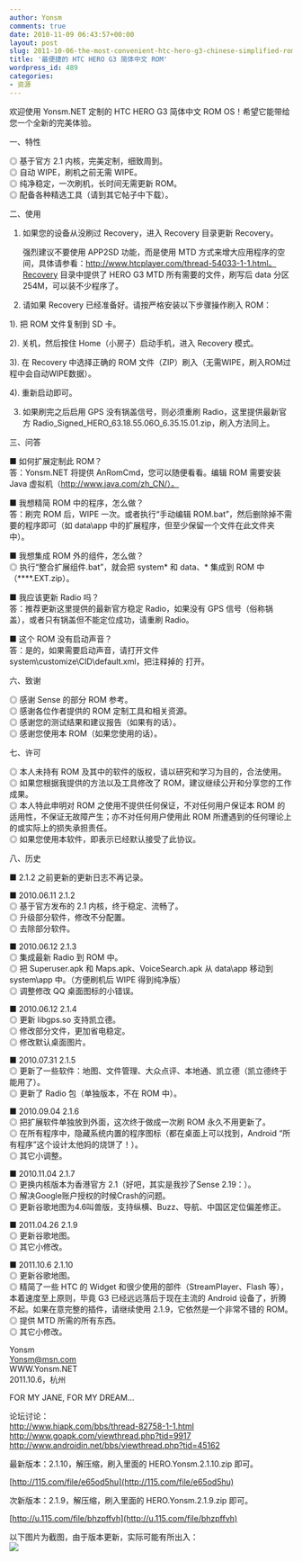 ```yaml
---
author: Yonsm
comments: true
date: 2010-11-09 06:43:57+00:00
layout: post
slug: 2011-10-06-the-most-convenient-htc-hero-g3-chinese-simplified-rom
title: '最便捷的 HTC HERO G3 简体中文 ROM'
wordpress_id: 489
categories:
- 资源
---
```


欢迎使用 Yonsm.NET 定制的 HTC HERO G3 简体中文 ROM OS！希望它能带给您一个全新的完美体验。  
  
  
一、特性  
  
 ◎ 基于官方 2.1 内核，完美定制，细致周到。  
 ◎ 自动 WIPE，刷机之前无需 WIPE。  
 ◎ 纯净稳定，一次刷机，长时间无需更新 ROM。  
 ◎ 配备各种精选工具（请到其它帖子中下载）。  
  
  
<!-- more -->  
二、使用  
  
 1. 如果您的设备从没刷过 Recovery，进入 Recovery 目录更新 Recovery。  
  
    强烈建议不要使用 APP2SD 功能，而是使用 MTD 方式来增大应用程序的空间，具体请参看：http://www.htcplayer.com/thread-54033-1-1.html。Recovery 目录中提供了 HERO G3 MTD 所有需要的文件，刷写后 data 分区254M，可以装不少程序了。  
  
 2. 请如果 Recovery 已经准备好。请按严格安装以下步骤操作刷入 ROM：  
  
   1). 把 ROM 文件复制到 SD 卡。  
  
   2). 关机，然后按住 Home（小房子）启动手机，进入 Recovery 模式。  
  
   3). 在 Recovery 中选择正确的 ROM 文件（ZIP）刷入（无需WIPE，刷入ROM过程中会自动WIPE数据）。  
  
   4). 重新启动即可。  
  
 3. 如果刷完之后启用 GPS 没有锅盖信号，则必须重刷 Radio，这里提供最新官方 Radio_Signed_HERO_63.18.55.06O_6.35.15.01.zip，刷入方法同上。  
  
  
三、问答  
  
 ■ 如何扩展定制此 ROM？  
 答：Yonsm.NET 将提供 AnRomCmd，您可以随便看看。编辑 ROM 需要安装 Java 虚拟机（http://www.java.com/zh_CN/）。  
  
 ■ 我想精简 ROM 中的程序，怎么做？  
 答：刷完 ROM 后，WIPE 一次。或者执行“手动编辑 ROM.bat”，然后删除掉不需要的程序即可（如 data\app 中的扩展程序，但至少保留一个文件在此文件夹中）。  
  
 ■ 我想集成 ROM 外的组件，怎么做？  
 ◎ 执行“整合扩展组件.bat”，就会把 system\* 和 data、* 集成到 ROM 中（****.EXT.zip）。  
  
 ■ 我应该更新 Radio 吗？  
 答：推荐更新这里提供的最新官方稳定 Radio，如果没有 GPS 信号（俗称锅盖），或者只有锅盖但不能定位成功，请重刷 Radio。  
  
 ■ 这个 ROM 没有启动声音？  
 答：是的，如果需要启动声音，请打开文件 system\customize\CID\default.xml，把注释掉的  打开。  
  
六、致谢  
  
 ◎ 感谢 Sense 的部分 ROM 参考。   
 ◎ 感谢各位作者提供的 ROM 定制工具和相关资源。  
 ◎ 感谢您的测试结果和建议报告（如果有的话）。  
 ◎ 感谢您使用本 ROM（如果您使用的话）。  
  
  
七、许可  
  
 ◎ 本人未持有 ROM 及其中的软件的版权，请以研究和学习为目的，合法使用。  
 ◎ 如果您根据我提供的方法以及工具修改了 ROM，建议继续公开和分享您的工作成果。  
 ◎ 本人特此申明对 ROM 之使用不提供任何保证，不对任何用户保证本 ROM 的适用性，不保证无故障产生；亦不对任何用户使用此 ROM 所遭遇到的任何理论上的或实际上的损失承担责任。  
 ◎ 如果您使用本软件，即表示已经默认接受了此协议。  
  
  
八、历史  
  
 ■ 2.1.2 之前更新的更新日志不再记录。  
  
 ■ 2010.06.11 2.1.2  
  ◎  基于官方发布的 2.1 内核，终于稳定、流畅了。  
  ◎  升级部分软件，修改不分配置。  
  ◎  去除部分软件。  
  
 ■ 2010.06.12 2.1.3  
  ◎  集成最新 Radio 到 ROM 中。  
  ◎  把 Superuser.apk 和 Maps.apk、VoiceSearch.apk 从 data\app 移动到 system\app 中。（方便刷机后 WIPE 得到纯净版）  
  ◎  调整修改 QQ 桌面图标的小错误。  
  
 ■ 2010.06.12 2.1.4  
  ◎  更新 libgps.so 支持凯立德。  
  ◎  修改部分文件，更加省电稳定。  
  ◎  修改默认桌面图片。  
  
 ■ 2010.07.31 2.1.5  
  ◎  更新了一些软件：地图、文件管理、大众点评、本地通、凯立德（凯立德终于能用了）。  
  ◎  更新了 Radio 包（单独版本，不在 ROM 中）。  
  
 ■ 2010.09.04 2.1.6  
  ◎  把扩展软件单独放到外面，这次终于做成一次刷 ROM 永久不用更新了。  
  ◎  在所有程序中，隐藏系统内置的程序图标（都在桌面上可以找到，Android “所有程序”这个设计太他妈的烧饼了！）。  
  ◎  其它小调整。  
  
 ■ 2010.11.04 2.1.7  
  ◎  更换内核版本为香港官方 2.1（好吧，其实是我抄了Sense 2.19：）。  
  ◎  解决Google账户授权的时候Crash的问题。  
  ◎  更新谷歌地图为4.6叫兽版，支持纵横、Buzz、导航、中国区定位偏差修正。  
  
 ■ 2011.04.26 2.1.9  
  ◎  更新谷歌地图。  
  ◎  其它小修改。  
  
  
 ■ 2011.10.6 2.1.10  
  ◎  更新谷歌地图。  
  ◎  精简了一些 HTC 的 Widget 和很少使用的部件（StreamPlayer、Flash 等），本着速度至上原则，毕竟 G3 已经远远落后于现在主流的 Android 设备了，折腾不起。如果在意完整的插件，请继续使用 2.1.9，它依然是一个非常不错的 ROM。  
  ◎  提供 MTD 所需的所有东西。  
  ◎  其它小修改。  
  
  
Yonsm  
Yonsm@msn.com  
WWW.Yonsm.NET  
2011.10.6，杭州  
  
FOR MY JANE, FOR MY DREAM...  
  
  
  
论坛讨论：  
http://www.hiapk.com/bbs/thread-82758-1-1.html  
http://www.goapk.com/viewthread.php?tid=9917  
http://www.androidin.net/bbs/viewthread.php?tid=45162  
  
  
  
  
最新版本：2.1.10，解压缩，刷入里面的 HERO.Yonsm.2.1.10.zip 即可。  
  
[http://115.com/file/e65od5hu](http://115.com/file/e65od5hu)  
  
  
次新版本：2.1.9，解压缩，刷入里面的 HERO.Yonsm.2.1.9.zip 即可。  
  
[http://u.115.com/file/bhzpffvh](http://u.115.com/file/bhzpffvh)  
  
  
以下图片为截图，由于版本更新，实际可能有所出入：  
[![](/assets/1314406562_3819d866.png)](/assets/1314406562_3819d866.png)
